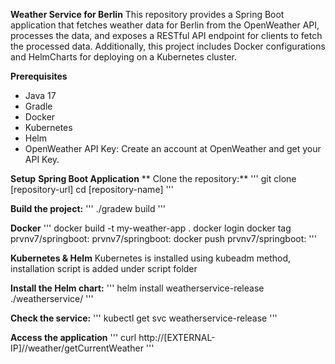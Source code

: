 **Weather Service for Berlin**
This repository provides a Spring Boot application that fetches weather data for Berlin from the OpenWeather API, processes the data, and exposes a RESTful API endpoint for clients to fetch the processed data. Additionally, this project includes Docker configurations and HelmCharts for deploying on a Kubernetes cluster.

**Prerequisites**
- Java 17 
- Gradle
- Docker
- Kubernetes
- Helm
- OpenWeather API Key: Create an account at OpenWeather and get your API Key.

**Setup**
**Spring Boot Application**
**  Clone the repository:**
  '''
    git clone [repository-url]
    cd [repository-name]
  '''
  
**Build the project:**
  '''
    ./gradew build
  '''
  
**Docker**
  '''
    docker build -t my-weather-app .
    docker login
    docker tag prvnv7/springboot:<tagname> prvnv7/springboot:<tagname>
    docker push prvnv7/springboot:<tagname>
  '''
  
**Kubernetes & Helm**
  Kubernetes is installed using kubeadm method, installation script is added under script folder
  
**Install the Helm chart:**
'''
  helm install weatherservice-release ./weatherservice/
'''

**Check the service:**
'''
  kubectl get svc weatherservice-release
'''

**Access the application**
'''
curl http://[EXTERNAL-IP]/<NodePort>/weather/getCurrentWeather
'''
